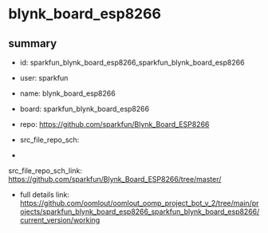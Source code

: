 # blynk_board_esp8266
 
## summary 
* id: sparkfun_blynk_board_esp8266_sparkfun_blynk_board_esp8266
* user: sparkfun
* name: blynk_board_esp8266
* board: sparkfun_blynk_board_esp8266
* repo: https://github.com/sparkfun/Blynk_Board_ESP8266



* src_file_repo_sch: 
*
 src_file_repo_sch_link: https://github.com/sparkfun/Blynk_Board_ESP8266/tree/master/
* full details link: https://github.com/oomlout/oomlout_oomp_project_bot_v_2/tree/main/projects/sparkfun_blynk_board_esp8266_sparkfun_blynk_board_esp8266/current_version/working  






